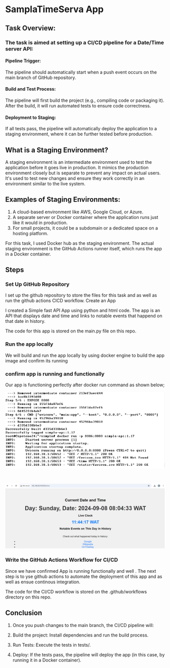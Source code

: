 # SamplaTimeServa App

## Task Overview:

### The task is aimed at setting up a CI/CD pipeline for a Date/Time server API:

#### Pipeline Trigger:

The pipeline should automatically start when a push event occurs on the main branch of GitHub repository.


#### Build and Test Process:

The pipeline will first build the project (e.g., compiling code or packaging it). After the build, it will run automated tests to ensure code correctness. 

#### Deployment to Staging:

If all tests pass, the pipeline will automatically deploy the application to a staging environment, where it can be further tested before production. 


## What is a Staging Environment?

A staging environment is an intermediate environment used to test the application before it goes live in production. It mimics the production environment closely but is separate to prevent any impact on actual users. It's used to test new changes and ensure they work correctly in an environment similar to the live system.

## Examples of Staging Environments:

1. A cloud-based environment like AWS, Google Cloud, or Azure.
1. A separate server or Docker container where the application runs just like it would in production.
1. For small projects, it could be a subdomain or a dedicated space on a hosting platform.


For this task, I used Docker hub as the staging environment. The actual staging environment is the GitHub Actions runner itself, which runs the app in a Docker container.



## Steps


### Set Up GitHub Repository

I set up the github repository to store the files for this task and as well as run the github actions CICD workflow.
Create an App 


I created a Simple fast API App using python and html code. The app is an API that displays date and time and links to notable events that happend on that date in history.

The code for this app is stored on the main.py file on this repo.

### Run the app locally

We will build and run the app locally by using docker engine to build the app image and confirm its running

### confirm app is running and functionally

Our app is functioning perfectly after docker run command as shown below;


![App running](./images/app%20is%20running.png)

<br>

![The API is being served ](./images/The%20API%20is%20being%20served.png)


### Write the GitHub Actions Workflow for CI/CD

Since we have confirmed App is running functionally and well . The next step is to yse github actions to automate the deployment of this app and as well as ensue continous integration.

The code for the CI/CD workflow is stored on the .github/workflows directory on this repo.


## Conclusion

1. Once you push changes to the main branch, the CI/CD pipeline will:

1. Build the project: Install dependencies and run the build process.

1. Run Tests: Execute the tests in tests/.

1. Deploy: If the tests pass, the pipeline will deploy the app (in this case, by running it in a Docker container).

